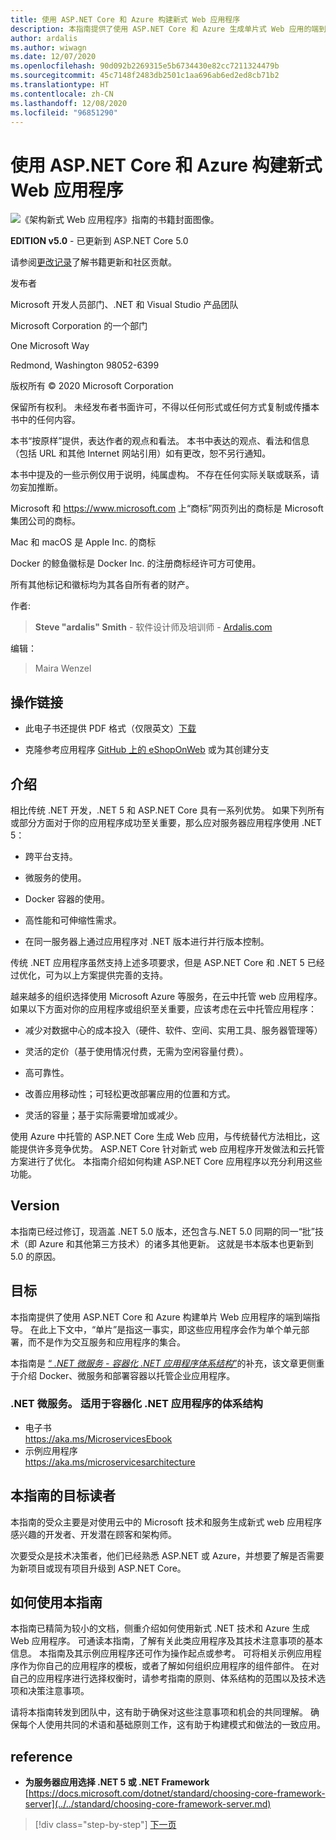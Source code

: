 ```yaml
---
title: 使用 ASP.NET Core 和 Azure 构建新式 Web 应用程序
description: 本指南提供了使用 ASP.NET Core 和 Azure 生成单片式 Web 应用的端到端指导。
author: ardalis
ms.author: wiwagn
ms.date: 12/07/2020
ms.openlocfilehash: 90d092b2269315e5b6734430e82cc7211324479b
ms.sourcegitcommit: 45c7148f2483db2501c1aa696ab6ed2ed8cb71b2
ms.translationtype: HT
ms.contentlocale: zh-CN
ms.lasthandoff: 12/08/2020
ms.locfileid: "96851290"
---
```

# <a name="architect-modern-web-applications-with-aspnet-core-and-azure"></a>使用 ASP.NET Core 和 Azure 构建新式 Web 应用程序

![《架构新式 Web 应用程序》指南的书籍封面图像。](./media/index/web-application-guide-cover-image.png)

**EDITION v5.0** - 已更新到 ASP.NET Core 5.0

请参阅[更改记录](https://aka.ms/aspnet-ebook-changelog)了解书籍更新和社区贡献。

发布者

Microsoft 开发人员部门、.NET 和 Visual Studio 产品团队

Microsoft Corporation 的一个部门

One Microsoft Way

Redmond, Washington 98052-6399

版权所有 © 2020 Microsoft Corporation

保留所有权利。 未经发布者书面许可，不得以任何形式或任何方式复制或传播本书中的任何内容。

本书“按原样”提供，表达作者的观点和看法。 本书中表达的观点、看法和信息（包括 URL 和其他 Internet 网站引用）如有更改，恕不另行通知。

本书中提及的一些示例仅用于说明，纯属虚构。 不存在任何实际关联或联系，请勿妄加推断。

Microsoft 和 <https://www.microsoft.com> 上“商标”网页列出的商标是 Microsoft 集团公司的商标。

Mac 和 macOS 是 Apple Inc. 的商标

Docker 的鲸鱼徽标是 Docker Inc. 的注册商标经许可方可使用。

所有其他标记和徽标均为其各自所有者的财产。

作者:

> **Steve "ardalis" Smith** - 软件设计师及培训师 - [Ardalis.com](https://ardalis.com)

编辑：

> Maira Wenzel

## <a name="action-links"></a>操作链接

- 此电子书还提供 PDF 格式（仅限英文）[下载](https://aka.ms/webappebook)

- 克隆参考应用程序 [GitHub 上的 eShopOnWeb](https://github.com/dotnet-architecture/eShopOnWeb) 或为其创建分支

## <a name="introduction"></a>介绍

相比传统 .NET 开发，.NET 5 和 ASP.NET Core 具有一系列优势。 如果下列所有或部分方面对于你的应用程序成功至关重要，那么应对服务器应用程序使用 .NET 5：

- 跨平台支持。

- 微服务的使用。

- Docker 容器的使用。

- 高性能和可伸缩性需求。

- 在同一服务器上通过应用程序对 .NET 版本进行并行版本控制。

传统 .NET 应用程序虽然支持上述多项要求，但是 ASP.NET Core 和 .NET 5 已经过优化，可为以上方案提供完善的支持。

越来越多的组织选择使用 Microsoft Azure 等服务，在云中托管 web 应用程序。 如果以下方面对你的应用程序或组织至关重要，应该考虑在云中托管应用程序：

- 减少对数据中心的成本投入（硬件、软件、空间、实用工具、服务器管理等）

- 灵活的定价（基于使用情况付费，无需为空闲容量付费）。

- 高可靠性。

- 改善应用移动性；可轻松更改部署应用的位置和方式。

- 灵活的容量；基于实际需要增加或减少。

使用 Azure 中托管的 ASP.NET Core 生成 Web 应用，与传统替代方法相比，这能提供许多竞争优势。 ASP.NET Core 针对新式 web 应用程序开发做法和云托管方案进行了优化。 本指南介绍如何构建 ASP.NET Core 应用程序以充分利用这些功能。

## <a name="version"></a>Version

本指南已经过修订，现涵盖 .NET 5.0 版本，还包含与.NET 5.0 同期的同一“批”技术（即 Azure 和其他第三方技术）的诸多其他更新。 这就是书本版本也更新到 5.0 的原因。

## <a name="purpose"></a>目标

本指南提供了使用 ASP.NET Core 和 Azure 构建单片 Web 应用程序的端到端指导。 在此上下文中，“单片”是指这一事实，即这些应用程序会作为单个单元部署，而不是作为交互服务和应用程序的集合。

本指南是 [“ _.NET 微服务 - 容器化 .NET 应用程序体系结构_”](../microservices/index.md)的补充，该文章更侧重于介绍 Docker、微服务和部署容器以托管企业应用程序。

### <a name="net-microservices-architecture-for-containerized-net-applications"></a>.NET 微服务。 适用于容器化 .NET 应用程序的体系结构

- 电子书  
  <https://aka.ms/MicroservicesEbook>
- 示例应用程序  
  <https://aka.ms/microservicesarchitecture>

## <a name="who-should-use-this-guide"></a>本指南的目标读者

本指南的受众主要是对使用云中的 Microsoft 技术和服务生成新式 web 应用程序感兴趣的开发者、开发潜在顾客和架构师。

次要受众是技术决策者，他们已经熟悉 ASP.NET 或 Azure，并想要了解是否需要为新项目或现有项目升级到 ASP.NET Core。

## <a name="how-you-can-use-this-guide"></a>如何使用本指南

本指南已精简为较小的文档，侧重介绍如何使用新式 .NET 技术和 Azure 生成 Web 应用程序。 可通读本指南，了解有关此类应用程序及其技术注意事项的基本信息。 本指南及其示例应用程序还可作为操作起点或参考。 可将相关示例应用程序作为你自己的应用程序的模板，或者了解如何组织应用程序的组件部件。 在对自己的应用程序进行选择权衡时，请参考指南的原则、体系结构的范围以及技术选项和决策注意事项。

请将本指南转发到团队中，这有助于确保对这些注意事项和机会的共同理解。 确保每个人使用共同的术语和基础原则工作，这有助于构建模式和做法的一致应用。

## <a name="references"></a>reference

- **为服务器应用选择 .NET 5 或 .NET Framework**  
  [https://docs.microsoft.com/dotnet/standard/choosing-core-framework-server](../../standard/choosing-core-framework-server.md)

>[!div class="step-by-step"]
>[下一页](modern-web-applications-characteristics.md)
